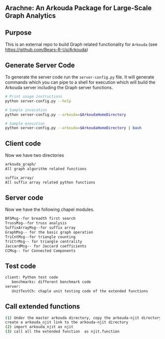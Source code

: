 ## Arachne: An Arkouda Package for Large-Scale Graph Analytics

## Purpose

This is an external repo to build Graph related functionality for `Arkouda`
(see https://github.com/Bears-R-Us/Arkouda)

## Generate Server Code
To generate the server code run the `server-config.py` file.
It will generate commands which you can pipe to a shell for execution which
will build the Arkouda server including the Graph server functions.

```bash
# Print usage instructions
python server-config.py --help

# Sample invocation
python server-config.py --arkouda=$ArkoudaHomeDirectory

# Sample execution
python server-config.py --arkouda=$ArkoudaHomeDirectory | bash
```

## Client code
Now we have two directories
```bash
arkouda_graph/
All graph algorithm related functions

suffix_array/
All suffix array related python functions

```

## Server code
Now we have the following chapel modules.
```bash
BFSMsg--for breadth first search
TrussMsg--for truss analysis
SuffixArrayMsg--for suffix array
GraphMsg-- for the basic graph operation
TriCntMsg--for triangle counting
TriCtrMsg-- for triangle centrality
JaccardMsg-- for Jaccard coefficients
CCMsg-- for Connected Components
```


## Test  code
```bash
client: Python test code
   benchmarks: different benchmark code
server:
   UnitTestCh: chaple unit testing code of the extended functions
```


## Call extended functions 
```bash
(1) Under the master arkouda directory, copy the arkouda-njit directory to here and rename it as arkouda_njit or 
create a arkouda_njit link to the arkouda-njit directory
(2) import arkouda_njit as njit
(3) call all the extended function  as njit.function
```
